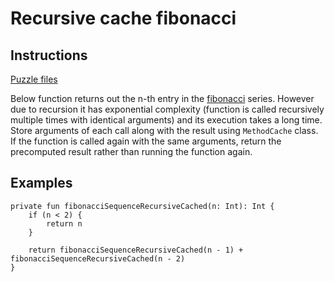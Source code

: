 # Recursive cache fibonacci

## Instructions

[Puzzle files](.)

Below function returns out the n-th entry in the [fibonacci](https://en.wikipedia.org/wiki/Fibonacci_number)  series. However due to
recursion it has exponential complexity (function is called recursively multiple times with identical arguments) and its execution takes
a long time. Store arguments of each call along with the result using `MethodCache` class. If the function is called again with the same
arguments, return the precomputed result rather than running the function again.

## Examples

```
private fun fibonacciSequenceRecursiveCached(n: Int): Int {
    if (n < 2) {
        return n
    }

    return fibonacciSequenceRecursiveCached(n - 1) + fibonacciSequenceRecursiveCached(n - 2)
}
```

